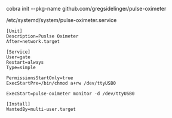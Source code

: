 



cobra init --pkg-name github.com/gregsidelinger/pulse-oximeter




/etc/systemd/system/pulse-oximeter.service
```
[Unit]
Description=Puslse Oximeter
After=network.target

[Service]
User=gate
Restart=always
Type=simple

PermissionsStartOnly=true
ExecStartPre=/bin/chmod a+rw /dev/ttyUSB0

ExecStart=pulse-oximeter monitor -d /dev/ttyUSB0

[Install]
WantedBy=multi-user.target
```
